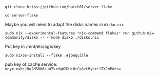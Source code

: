 `git clone https://github.com/hatch01/server-flake`

`cd server-flake`

Maybe you will need to adapt the disks names in `disko.nix`

`sudo nix --experimental-features "nix-command flakes" run github:nix-community/disko -- --mode disko ./disko.nix`

Put key in /mnt/etc/age/key 

`sudo nixos-install --flake .#jonquille`

pub key of cache service: `onyx.ovh:jDq2MSDU6zuU7V+dgb2DH+UtCa8ztMyhc+1ZXJmPddc=`